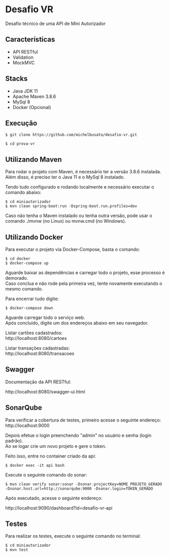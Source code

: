 # Desafio VR

Desafio técnico de uma API de Mini Autorizador

## Características

- API RESTful
- Validation
- MockMVC

## Stacks

- Java JDK 11
- Apache Maven 3.8.6
- MySql 8
- Docker (Opcional)

## Execução

```
$ git clone https://github.com/michelbusato/desafio-vr.git

$ cd prova-vr
```

## Utilizando Maven

Para rodar o projeto com Maven, é necessário ter a versão 3.8.6 instalada.<br>
Além disso, é preciso ter o Java 11 e o MySql 8 instalado.<br>

Tendo tudo configurado e rodando localmente e necessário executar o comando abaixo:

```
$ cd miniautorizador
$ mvn clean spring-boot:run -Dspring-boot.run.profiles=dev
```

Caso não tenha o Maven instalado ou tenha outra versão, pode usar o comando ./mvnw (no Linux) ou mvnw.cmd (no Windows).

## Utilizando Docker 

Para executar o projeto via Docker-Compose, basta o comando:

```
$ cd docker
$ docker-compose up
```

Aguarde baixar as dependências e carregar todo o projeto, esse processo é demorado. <br>
Caso conclua e não rode pela primeira vez, tente novamente executando o mesmo comando. <br>

Para encerrar tudo digite:

```
$ docker-compose down
```

Aguarde carregar todo o serviço web. <br>
Após concluído, digite um dos endereços abaixo em seu navegador. <br>

Listar cartões cadastrados: <br>
http://localhost:8080/cartoes

Listar transações cadastradas: <br>
http://localhost:8080/transacoes

## Swagger 

Documentação da API RESTful: <br>

http://localhost:8080/swagger-ui.html

## SonarQube

Para verificar a cobertura de testes, primeiro acesse o seguinte endereço: <br>
http://localhost:9000

Depois efetue o login preenchendo "admin" no usuário e senha (login padrão). <br>
Ao se logar crie um novo projeto e gere o token.

Feito isso, entre no container criado da api:

```
$ docker exec -it api bash
```

Execute o seguinte comando do sonar:

```
$ mvn clean verify sonar:sonar -Dsonar.projectKey=NOME_PROJETO_GERADO -Dsonar.host.url=http://sonarqube:9000 -Dsonar.login=TOKEN_GERADO
```

Após executado, acesse o seguinte endereço: <br>

http://localhost:9090/dashboard?id=desafio-vr-api

## Testes

Para realizar os testes, execute o seguinte comando no terminal:

```
$ cd miniautorizador
$ mvn test
```


